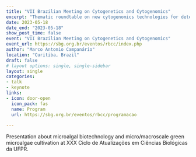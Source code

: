 ```yaml
---
title: "VII Brazilian Meeting on Cytogenetics and Cytogenomics"
excerpt: "Thematic roundtable on new cytogenomics technologies for detection and characterization of variants in the human genome."
date: 2023-05-18
date_end: "2023-05-18"
show_post_time: false
event: "VII Brazilian Meeting on Cytogenetics and Cytogenomics"
event_url: https://sbg.org.br/eventos/rbcc/index.php
author: "Marco Antonio Campanário"
location: "Curitiba, Brazil"
draft: false
# layout options: single, single-sidebar
layout: single
categories:
- talk
- keynote
links:
- icon: door-open
  icon_pack: fas
  name: Program
  url: https://sbg.org.br/eventos/rbcc/programacao
  
---
```

  
Presentation about microalgal biotechnology and micro/macroscale green microalgae cultivation at XXX Ciclo de Atualizações em Ciências Biológicas da UFPR. 

